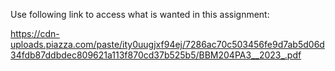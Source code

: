 Use following link to access what is wanted in this assignment:

https://cdn-uploads.piazza.com/paste/ity0uugjxf94ej/7286ac70c503456fe9d7ab5d06d34fdb87ddbdec809621a113f870cd37b525b5/BBM204PA3__2023_.pdf
